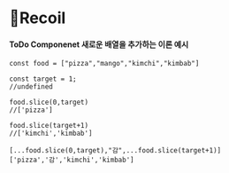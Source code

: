 # 🎉Recoil

#### ToDo Componenet 새로운 배열을 추가하는 이론 예시
```
const food = ["pizza","mango","kimchi","kimbab"]

const target = 1;
//undefined

food.slice(0,target)
//['pizza']

food.slice(target+1)
//['kimchi','kimbab']

[...food.slice(0,target),"감",...food.slice(target+1)]
['pizza','감','kimchi','kimbab']

```

